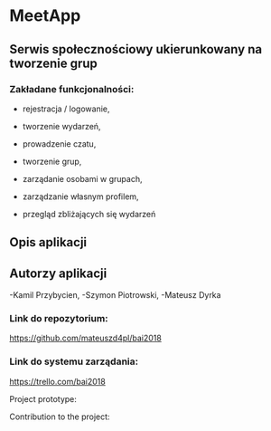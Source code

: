 
# MeetApp
## Serwis społecznościowy ukierunkowany na tworzenie grup

### Zakładane funkcjonalności:

* rejestracja / logowanie,

* tworzenie wydarzeń,

* prowadzenie czatu,

* tworzenie grup,

* zarządanie osobami w grupach,

* zarządzanie własnym profilem,

* przegląd zbliżających się wydarzeń

## Opis aplikacji

## Autorzy aplikacji
-Kamil Przybycien,
-Szymon Piotrowski,
-Mateusz Dyrka

### Link do repozytorium:
https://github.com/mateuszd4pl/bai2018


### Link do systemu zarządania: 
https://trello.com/bai2018


Project prototype:


Contribution to the project:
